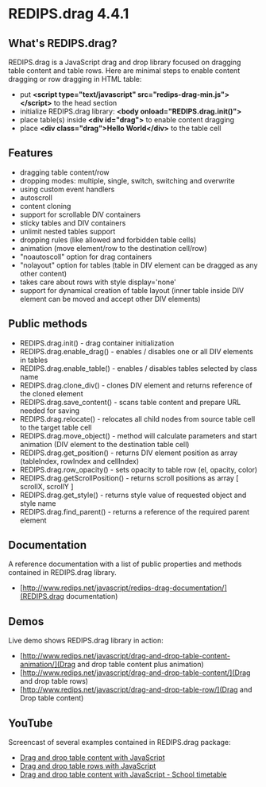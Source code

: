 REDIPS.drag 4.4.1
============

## What's REDIPS.drag?

REDIPS.drag is a JavaScript drag and drop library focused on dragging table content and table rows. Here are minimal steps to enable content dragging or row dragging in HTML table:

* put **&lt;script type="text/javascript" src="redips-drag-min.js">&lt;/script>** to the head section
* initialize REDIPS.drag library: **&lt;body onload="REDIPS.drag.init()">**
* place table(s) inside **&lt;div id="drag">** to enable content dragging
* place **&lt;div class="drag">Hello World&lt;/div>** to the table cell

## Features

* dragging table content/row
* dropping modes: multiple, single, switch, switching and overwrite
* using custom event handlers
* autoscroll
* content cloning
* support for scrollable DIV containers
* sticky tables and DIV containers
* unlimit nested tables support
* dropping rules (like allowed and forbidden table cells)
* animation (move element/row to the destination cell/row)
* "noautoscoll" option for drag containers
* "nolayout" option for tables (table in DIV element can be dragged as any other content)
* takes care about rows with style display='none'
* support for dynamical creation of table layout (inner table inside DIV element can be moved and accept other DIV elements)

## Public methods

* REDIPS.drag.init() - drag container initialization
* REDIPS.drag.enable_drag() - enables / disables one or all DIV elements in tables
* REDIPS.drag.enable_table() - enables / disables tables selected by class name
* REDIPS.drag.clone_div() - clones DIV element and returns reference of the cloned element
* REDIPS.drag.save_content() - scans table content and prepare URL needed for saving
* REDIPS.drag.relocate() - relocates all child nodes from source table cell to the target table cell
* REDIPS.drag.move_object() - method will calculate parameters and start animation (DIV element to the destination table cell)
* REDIPS.drag.get_position() - returns DIV element position as array (tableIndex, rowIndex and cellIndex)
* REDIPS.drag.row_opacity() - sets opacity to table row (el, opacity, color)
* REDIPS.drag.getScrollPosition() - returns scroll positions as array [ scrollX, scrollY ]
* REDIPS.drag.get_style() - returns style value of requested object and style name
* REDIPS.drag.find_parent() - returns a reference of the required parent element

## Documentation

A reference documentation with a list of public properties and methods contained in REDIPS.drag library.

* [http://www.redips.net/javascript/redips-drag-documentation/](REDIPS.drag documentation)

## Demos

Live demo shows REDIPS.drag library in action: 

* [http://www.redips.net/javascript/drag-and-drop-table-content-animation/](Drag and drop table content plus animation)
* [http://www.redips.net/javascript/drag-and-drop-table-content/](Drag and drop table rows)
* [http://www.redips.net/javascript/drag-and-drop-table-row/](Drag and Drop table content)

## YouTube

Screencast of several examples contained in REDIPS.drag package:

* [Drag and drop table content with JavaScript](http://www.youtube.com/watch?v=8LtMk4DwLzA)
* [Drag and drop table rows with JavaScript](http://www.youtube.com/watch?v=5YuS6S0bFTU)
* [Drag and drop table content with JavaScript - School timetable](http://www.youtube.com/watch?v=ToJk1End4C4)
